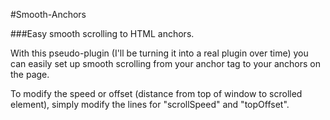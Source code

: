 #Smooth-Anchors

###Easy smooth scrolling to HTML anchors.

With this pseudo-plugin (I'll be turning it into a real plugin over time) you can easily set up smooth scrolling from your anchor tag to your anchors on the page.

To modify the speed or offset (distance from top of window to scrolled element), simply modify the lines for "scrollSpeed" and "topOffset".